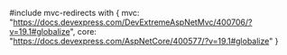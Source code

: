 #include mvc-redirects with {
    mvc: "https://docs.devexpress.com/DevExtremeAspNetMvc/400706/?v=19.1#globalize",
    core: "https://docs.devexpress.com/AspNetCore/400577/?v=19.1#globalize"
}
